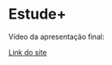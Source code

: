 # Estude+
Vídeo da apresentação final:

[Link do site](https://www.youtube.com/watch?v=VOANMdleXjc)


